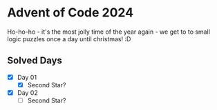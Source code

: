 # Advent of Code 2024

Ho-ho-ho - it's the most jolly time of the year again - we get to to small
logic puzzles once a day until christmas! :D

## Solved Days

- [X] Day 01
    - [X] Second Star?
- [X] Day 02
    - [ ] Second Star?
